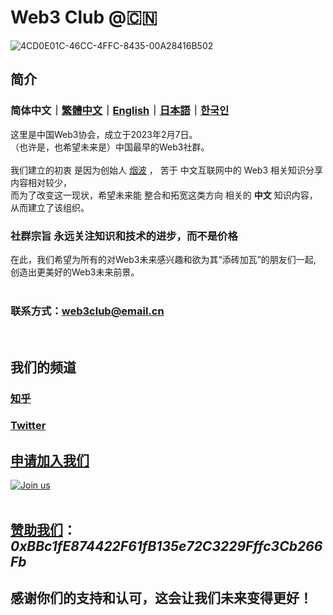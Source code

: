 # Web3 Club @🇨🇳 

![4CD0E01C-46CC-4FFC-8435-00A28416B502](https://user-images.githubusercontent.com/76860915/220155724-ac051c69-c54d-470d-b2b9-5e5855c1abdd.jpeg)


## 简介

### 简体中文｜[繁體中文](https://github.com/Web3-Club/Intro./blob/main/README_%20%E7%B9%81%E9%AB%94%E4%B8%AD%E6%96%87.md)｜[English](https://github.com/Web3-Club/Intro./blob/main/README_English.md)｜[日本語](https://github.com/Web3-Club/Intro./blob/main/README_%E6%97%A5%E6%9C%AC%E8%AA%9E.md)｜[한국인](https://github.com/Web3-Club/Intro./blob/main/README_%ED%95%9C%EA%B5%AD%EC%9D%B8.md)

这里是中国Web3协会，成立于2023年2月7日。<br>
（也许是，也希望未来是）中国最早的Web3社群。<br>
<br>
我们建立的初衷 是因为创始人 [烟波](https://github.com/yanboishere) ， 苦于 中文互联网中的 Web3 相关知识分享内容相对较少，<br>
而为了改变这一现状，希望未来能 整合和拓宽这类方向 相关的 **中文** 知识内容，从而建立了该组织。<br>
### 社群宗旨 永远关注知识和技术的进步，而不是价格
在此，我们希望为所有的对Web3未来感兴趣和欲为其“添砖加瓦”的朋友们一起,<br>
创造出更美好的Web3未来前景。
<br>
<br>
### 联系方式：web3club@email.cn<br>
<br>

## 我们的频道

### [知乎](https://www.zhihu.com/people/web3club)

### [Twitter](https://twitter.com/Web3ClubCN)





## [申请加入我们](https://github.com/Web3-Club/Intro./blob/main/Join%20club.md) 

<a href="https://github.com/Web3-Club/Intro./blob/main/Join%20club.md" target=_blank>
  
<img alt="Join us" src="https://user-images.githubusercontent.com/76860915/224472267-3feb727c-a6ef-4db2-91d9-23de841b6f59.png)">

<br>
<br>

## [赞助我们](https://github.com/Web3-Club/Sponsor)：***0xBBc1fE874422F61fB135e72C3229Fffc3Cb266Fb***

## 感谢你们的支持和认可，这会让我们未来变得更好！
